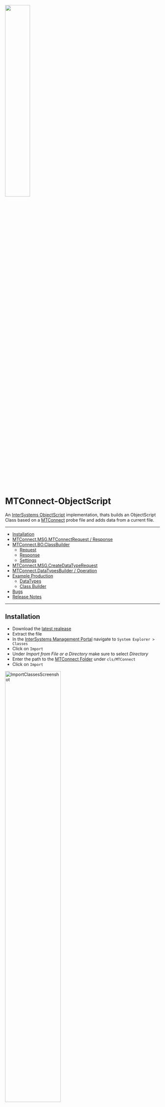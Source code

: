 <img src = "resources/InterSystemsXMtConnect.png" width = "40%"/>

# MTConnect-ObjectScript

An [InterSystems ObjectScript](https://docs.intersystems.com/irislatest/csp/docbook/DocBook.UI.Page.cls?KEY=GCOS_INTRO) implementation, thats builds an ObjectScript Class based on a [MTConnect](https://www.mtconnect.org/) probe file and adds data from a current file.

---

* [Installation](#installation)
* [MTConnect.MSG.MTConnectRequest / Response](#mtconnectmsgmtconnectrequest--response)
* [MTConnect.BO.ClassBuilder](#mtconnectboclassbuilder)
  * [Request](#request)
  * [Response](#response)
  * [Settings](#settings)
* [MTConnect.MSG.CreateDataTypeRequest](#mtconnectmsgcreatedatatyperequest)
* [MTConnect.DataTypesBuilder / Operation](#mtconnectdatatypesbuilder--operation)
* [Example Production](#example-production)
  * [DataTypes](#datatypes)
  * [Class Builder](#class-builder)
* [Bugs](#bugs)
* [Release Notes](#release-notes)

---

## Installation

* Download the [latest realease](https://github.com/phil1436/MTConnect-ObjectScript/releases/latest)
* Extract the file
* In the [InterSystems Management Portal](https://docs.intersystems.com/irislatest/csp/docbook/DocBook.UI.Page.cls?KEY=GSA_USING_PORTAL) navigate to `System Explorer > Classes`
* Click on `Import`
* Under *Import from File or a Directory* make sure to select *Directory*
* Enter the path to the [MTConnect Folder](cls/MTConnect) under `cls/MTConnect`
* Click on `Import`

<img src="resources/ImportClassesScreenshot.png" title ="ImportClassesScreenshot" width = "60%"/>

---

## [MTConnect.MSG.MTConnectRequest](cls/MTConnect/MSG/MTConnectRequest.cls) / [Response](cls/MTConnect/MSG/MTConnectResponse.cls)

* `probe`: Holds the data from the probe file.
* `probeFromFile`: When enabled the probe property contains an absolute path to the probe file. When disabled the probe property contains the probe file as a string.
* `current`: Holds the data from the current file.
* `currentToFile`: When enabled the current property contains an absolute path to the current file. When disabled the current property contains the current file as a string.
* `recievedLine`(optional): Holds a received string. (Used for *cleardata*)
* `className`(will be set): The complete class name of the generated class.

---

## [MTConnect.BO.ClassBuilder](cls/MTConnect/BO/ClassBuilder.cls)

A Business Operation, that builts an ObjectScript class based on a MTConnect probe file. After the class is successfully generated, the operation inserts data from a MTConnect current file.

### Request

[MTConnect.MSG.MTConnectRequest](cls/MTConnect/MSG/MTConnectRequest.cls)

### Response

[MTConnect.MSG.MTConnectResponse](cls/MTConnect/MSG/MTConnectResponse.cls)

### Settings

#### MTConnect

* `PackageName`: The package where the class will be generated in.
* `suffixClass`: A suffix for the class name.
* `Kind`: *ID* or *Name*. Sets from which attributes the class will be build.
* `ClearData`: When enabled deletes all data, when a `***CL***` message is received.
* `SuperClasses`: Define comma seperated superclasses for the class.

#### MTConnectDataTypes

* `GenerateDataTypes`: When enabled the MTConnect Datatypes will be generated automatically.
* `DataTypesPackage`: The package where the MTConnect datatypes exists or will be generated in.
* `GenerateIsValid`: When enabled generates a IsValid Method for the datatypes
* `GenerateNormalize`: When enabled generates a Normalize Method for the datatypes
* `GenerateLogicalToDisplay`: When enabled generates a LogicalToDisplay Method for the datatypes
* `GenerateDisplayToLogical`: When enabled generates a DisplayToLogical Method for the datatypes

#### LOG

* `Log`: When enabled all changes will be written to a log file.
* `LogFile`: An absolute path to the log file.

---

## [MTConnect.MSG.CreateDataTypeRequest](cls/MTConnect/MSG/CreateDataTypeRequest.cls)

* `Name`: The name of the datatype.
* `Unit`: The unit to display the datatype with.
* `DataType`: The underlying ObjectScript type (Currently only works with *%String*, *%Integer* and *%Double*).
* `AllowedStringValues`: Comma separated list for the allowed values. If left empty all values will be allowed. (only used when `DataType` is *%String*)
* `AllowedNumericMaxValue`: The maximum value that is allowed. If left empty all values will be allowed. (only used when `DataType` is *%Double* or *%Integer*)
* `AllowedNumericMinValue`: The minimum value that is allowed. If left empty all values will be allowed. (only used when `DataType` is *%Double* or *%Integer*)

---

## [MTConnect.DataTypesBuilder](cls/MTConnect/DataTypesBuilder.cls)

Builds MTConnect Datatypes based on a [MTConnect.MSG.CreateDataTypeRequest](cls/MTConnect/MSG/CreateDataTypeRequest.cls).

### Execute Method

* `pRequest`: The [MTConnect.MSG.CreateDataTypeRequest](cls/MTConnect/MSG/CreateDataTypeRequest.cls)
* `pPackage`: The package name to store the datatypes (Default is *MTConnect.DataTypes*)
* `pGenerateIsValid`: If enabled generates the *IsValid* method for the datatype (enabled by default)
* `pGenerateNormalize`: If enabled generates the *Normalize* method for the datatype (enabled by default)
* `pGenerateDisplayToLogical`: If enabled generates the *DisplayToLogical* method for the datatype (enabled by default)
* `pGenerateLogicalToDisplay`: If enabled generates the *LogicalToDisplay* method for the datatype (enabled by default)

---

## [MTConnect.BO.DataTypesBuilderOperation](cls/MTConnect/BO/DataTypesBuilderOperation.cls)

A Business Operation to build MTConnect Datatypes based on a [MTConnect.MSG.CreateDataTypeRequest](cls/MTConnect/MSG/CreateDataTypeRequest.cls).

### Request

[MTConnect.MSG.CreateDataTypeRequest](cls\MTConnect\MSG\CreateDataTypeRequest.cls)

### Response

[Ens.StringResponse](https://docs.intersystems.com/irislatest/csp/documatic/%25CSP.Documatic.cls?LIBRARY=ENSLIB&CLASSNAME=Ens.StringResponse)

### Settings

#### DataType

* `Package`: The package name to store the datatypes (Default is *MTConnect.DataTypes*)
* `IsValid`: If enabled generates the *IsValid* method for the datatype
* `Normalize`: If enabled generates the *Normalize* method for the datatype
* `DisplayToLogical`: If enabled generates the *DisplayToLogical* method for the datatype
* `LogicalToDisplay`: If enabled generates the *LogicalToDisplay* method for the datatype

> Tip: Hava a look at [MTConnect.DataTypes](cls/MTConnect/DataTypes) for some default MTConnect DataTypes.

---

## [Example Production](cls/MTConnect/ExampleProduction)

A simple [Production](cls/MTConnect/ExampleProduction/Production.cls) to show the usage of the [DataTypesBuilder Operation](cls/MTConnect/BO/DataTypesBuilderOperation.cls) and the [ClassBuilder Operation](cls/MTConnect/BO/ClassBuilder.cls).

How to open and start the Production:

* In the InterSystems Management Portal navigate to `Interoperabilty > Configure > Production > Go`
* Click on `Production Settings`
* Navigate to `Actions > Open`
* Choose `MTConnect > ExampleProduction > Production > Go`
* Click on `Start`

### DataTypes

An example for how to use the [DataTypesBuilder Operation](cls/MTConnect/BO/DataTypesBuilderOperation.cls) to create MTConnect DataTypes.

* From the *category* dropdown menu choose `DataTypes`
* Choose the `DataTypes Process`
* Navigate to `Actions > Test`
* From the *Request Type* dropdown menu choose `Ens.StringRequest`
  * Type in the `StringValue` field *String* to generate a String MTConnect DataType
  **OR**
  * Type in the `StringValue` field *Double* to generate a Double MTConnect DataType
  **OR**
  * Type in the `StringValue` field *Inetger* to generate a Integer MTConnect DataType
* Click on `Invoke Testing Service`
* You can follow the *Visual Trace* to see how the DataType was created
* You will find the DataTypes under `MTConnect.ExampleProduction.DataTypes`

![resources/ExampleProductionDataTypesDemo](resources/ExampleProductionDataTypesDemo.gif)

### Class Builder

An example for how to use the [ClassBuilder Operation](cls/MTConnect/BO/ClassBuilder.cls) to create MTConnect Class from a MTConnect [Probe](http://mtconnect.mazakcorp.com:5609/probe) and [Current](http://mtconnect.mazakcorp.com:5609/current) file.

* From the *category* dropdown menu choose `Class Builder`
* Choose the `Class Builder Process`
* Navigate to `Actions > Test`
* From the *Request Type* dropdown menu choose `Ens.Request`
* Click on `Invoke Testing Service`
* You can follow the *Visual Trace* to see how the MTConnect Class was created
* You will find the MTConnect Class under `MTConnect.ExampleProduction.BuiltClasses`
* The Operation will also generate MTConnect DataTypes based on the files. You can find them under `MTConnect.ExampleProduction.DataTypes`

![resources/ExampleProductionClassBuilderDemo](resources/ExampleProductionClassBuilderDemo.gif)

---

## Bugs

* *no known bugs*

---

## [Release Notes](https://github.com/phil1436/MTConnect-ObjectScript/blob/master/CHANGELOG.md)

### [v0.0.3](https://github.com/phil1436/MTConnect-ObjectScript/tree/0.0.3)

### [v0.0.2](https://github.com/phil1436/MTConnect-ObjectScript/tree/0.0.2) ⚠️**BROKEN**⚠️

### [v0.0.1](https://github.com/phil1436/MTConnect-ObjectScript/tree/0.0.1)

---

by Jannis S. & Philipp B.

powered by [InterSystems](https://www.intersystems.com/).

*This application is **not** supported by InterSystems Corporation.*
